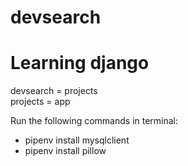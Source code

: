 # devsearch

<h1>Learning django</h1>

devsearch = projects<br>
projects = app <br>

Run the following commands in terminal:
<ul>
    <li>pipenv install mysqlclient</li>
    <li>pipenv install pillow</li>
<ul>

